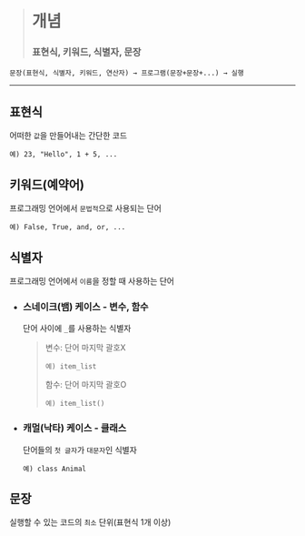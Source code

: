 ># 개념
>### 표현식, 키워드, 식별자, 문장

```angular2html
문장(표현식, 식별자, 키워드, 연산자) → 프로그램(문장+문장+...) → 실행
```

---

## 표현식
어떠한 `값`을 만들어내는 간단한 코드
```angular2html
예) 23, "Hello", 1 + 5, ...
```

## 키워드(예약어)
프로그래밍 언어에서 `문법적`으로 사용되는 단어
```angular2html
예) False, True, and, or, ...
```

## 식별자
프로그래밍 언어에서 `이름`을 정할 때 사용하는 단어

+ ### 스네이크(뱀) 케이스 - 변수, 함수
  단어 사이에 `_`를 사용하는 식별자
  >변수: 단어 마지막 괄호X
  >```
  >예) item_list
  >```
  >
  >함수: 단어 마지막 괄호O
  >```
  >예) item_list()
  >```

+ ### 캐멀(낙타) 케이스 - 클래스
  단어들의 `첫 글자`가 `대문자`인 식별자
  ```
  예) class Animal
  ```

## 문장
실행할 수 있는 코드의 `최소` 단위(표현식 1개 이상)


